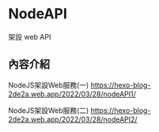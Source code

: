 # NodeAPI
架設 web API 

## 內容介紹
NodeJS架設Web服務(一)
https://hexo-blog-2de2a.web.app/2022/03/28/nodeAPI1/

NodeJS架設Web服務(二)
https://hexo-blog-2de2a.web.app/2022/03/28/nodeAPI2/
